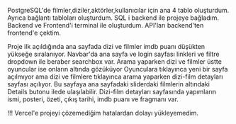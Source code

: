PostgreSQL'de filmler,diziler,aktörler,kullanıcılar için ana 4 tablo oluşturdum. Ayrıca bağlantı tabloları oluşturdum.
SQL i backend ile projeye bağladım.
Backend ve Frontend'i terminal ile oluşturdum.
API'ları backend'ten frontend'e çektim.

Proje ilk açıldığında ana sayfada dizi ve filmler imdb puanı düşükten yükseğe sıralanıyor.
Navbar'da ana sayfa ve login sayfası linkleri ve filtre dropdown ile beraber searchbox var.
Arama yaparken dizi ve filmler üstte oyuncular ise onların altında gözüküyor
Oyunculara tıklayınca yeni bir sayfa açılmıyor ama dizi ve filmlere tıklayınca arama yaparken dizi-film detayları sayfası açılıyor.
Bu sayfaya ana sayfadaki sliderdaki filmlerin altındaki Details butonu ilede ulaşılabilir.
Dizi-film detayları sayfasında yapımların ismi, posteri, özeti, çıkış tarihi, imdb puanı ve fragmanı var.


!!! Vercel'e projeyi çözemediğim hatalardan dolayı yükleyemedim.
